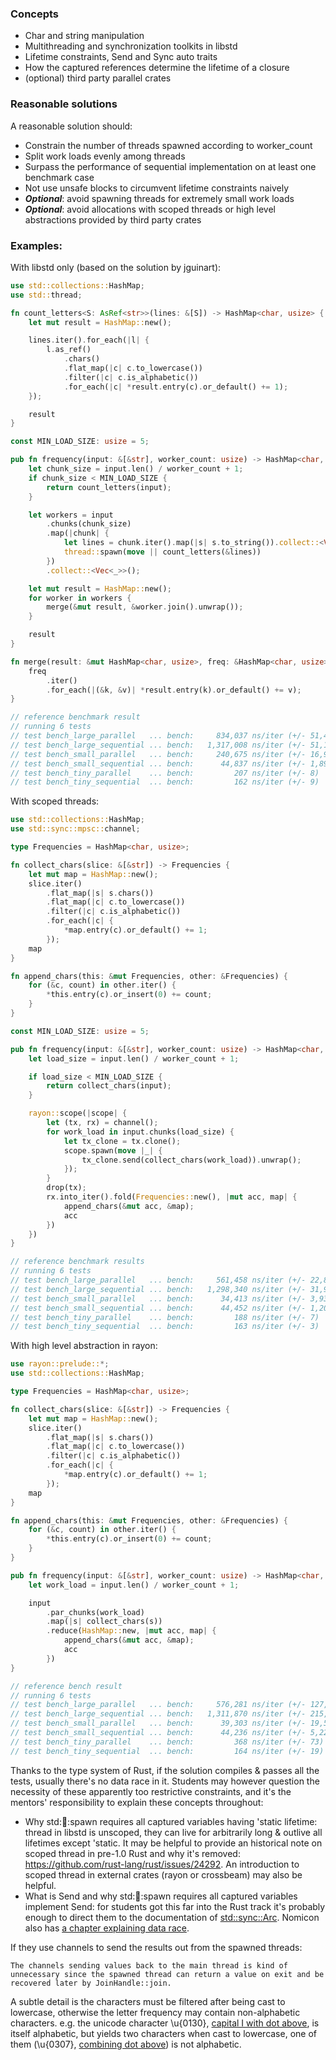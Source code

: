 ### Concepts

- Char and string manipulation
- Multithreading and synchronization toolkits in libstd
- Lifetime constraints, Send and Sync auto traits
- How the captured references determine the lifetime of a closure
- (optional) third party parallel crates

### Reasonable solutions

A reasonable solution should:

- Constrain the number of threads spawned according to worker_count
- Split work loads evenly among threads
- Surpass the performance of sequential implementation on at least one benchmark case
- Not use unsafe blocks to circumvent lifetime constraints naively
- ***Optional***: avoid spawning threads for extremely small work loads
- ***Optional***: avoid allocations with scoped threads or high level abstractions provided by third party crates

### Examples:

With libstd only (based on the solution by jguinart):
```rust
use std::collections::HashMap;
use std::thread;

fn count_letters<S: AsRef<str>>(lines: &[S]) -> HashMap<char, usize> {
    let mut result = HashMap::new();

    lines.iter().for_each(|l| {
        l.as_ref()
            .chars()
            .flat_map(|c| c.to_lowercase())
            .filter(|c| c.is_alphabetic())
            .for_each(|c| *result.entry(c).or_default() += 1);
    });

    result
}

const MIN_LOAD_SIZE: usize = 5;

pub fn frequency(input: &[&str], worker_count: usize) -> HashMap<char, usize> {
    let chunk_size = input.len() / worker_count + 1;
    if chunk_size < MIN_LOAD_SIZE {
        return count_letters(input);
    }

    let workers = input
        .chunks(chunk_size)
        .map(|chunk| {
            let lines = chunk.iter().map(|s| s.to_string()).collect::<Vec<_>>();
            thread::spawn(move || count_letters(&lines))
        })
        .collect::<Vec<_>>();

    let mut result = HashMap::new();
    for worker in workers {
        merge(&mut result, &worker.join().unwrap());
    }

    result
}

fn merge(result: &mut HashMap<char, usize>, freq: &HashMap<char, usize>) {
    freq
        .iter()
        .for_each(|(&k, &v)| *result.entry(k).or_default() += v);
}

// reference benchmark result
// running 6 tests
// test bench_large_parallel   ... bench:     834,037 ns/iter (+/- 51,419)
// test bench_large_sequential ... bench:   1,317,008 ns/iter (+/- 51,184)
// test bench_small_parallel   ... bench:     240,675 ns/iter (+/- 16,908)
// test bench_small_sequential ... bench:      44,837 ns/iter (+/- 1,896)
// test bench_tiny_parallel    ... bench:         207 ns/iter (+/- 8)
// test bench_tiny_sequential  ... bench:         162 ns/iter (+/- 9)
```
With scoped threads:
```rust
use std::collections::HashMap;
use std::sync::mpsc::channel;

type Frequencies = HashMap<char, usize>;

fn collect_chars(slice: &[&str]) -> Frequencies {
    let mut map = HashMap::new();
    slice.iter()
        .flat_map(|s| s.chars())
        .flat_map(|c| c.to_lowercase())
        .filter(|c| c.is_alphabetic())
        .for_each(|c| {
            *map.entry(c).or_default() += 1;
        });
    map
}

fn append_chars(this: &mut Frequencies, other: &Frequencies) {
    for (&c, count) in other.iter() {
        *this.entry(c).or_insert(0) += count;
    }
}

const MIN_LOAD_SIZE: usize = 5;

pub fn frequency(input: &[&str], worker_count: usize) -> HashMap<char, usize> {
    let load_size = input.len() / worker_count + 1;

    if load_size < MIN_LOAD_SIZE {
        return collect_chars(input);
    }

    rayon::scope(|scope| {
        let (tx, rx) = channel();
        for work_load in input.chunks(load_size) {
            let tx_clone = tx.clone();
            scope.spawn(move |_| {
                tx_clone.send(collect_chars(work_load)).unwrap();
            });
        }
        drop(tx);
        rx.into_iter().fold(Frequencies::new(), |mut acc, map| {
            append_chars(&mut acc, &map);
            acc
        })
    })
}

// reference benchmark results
// running 6 tests
// test bench_large_parallel   ... bench:     561,458 ns/iter (+/- 22,860)
// test bench_large_sequential ... bench:   1,298,340 ns/iter (+/- 31,940)
// test bench_small_parallel   ... bench:      34,413 ns/iter (+/- 3,932)
// test bench_small_sequential ... bench:      44,452 ns/iter (+/- 1,209)
// test bench_tiny_parallel    ... bench:         188 ns/iter (+/- 7)
// test bench_tiny_sequential  ... bench:         163 ns/iter (+/- 3)
```
With high level abstraction in rayon:
```rust
use rayon::prelude::*;
use std::collections::HashMap;

type Frequencies = HashMap<char, usize>;

fn collect_chars(slice: &[&str]) -> Frequencies {
    let mut map = HashMap::new();
    slice.iter()
        .flat_map(|s| s.chars())
        .flat_map(|c| c.to_lowercase())
        .filter(|c| c.is_alphabetic())
        .for_each(|c| {
            *map.entry(c).or_default() += 1;
        });
    map
}

fn append_chars(this: &mut Frequencies, other: &Frequencies) {
    for (&c, count) in other.iter() {
        *this.entry(c).or_insert(0) += count;
    }
}

pub fn frequency(input: &[&str], worker_count: usize) -> HashMap<char, usize> {
    let work_load = input.len() / worker_count + 1;

    input
        .par_chunks(work_load)
        .map(|s| collect_chars(s))
        .reduce(HashMap::new, |mut acc, map| {
            append_chars(&mut acc, &map);
            acc
        })
}

// reference bench result
// running 6 tests
// test bench_large_parallel   ... bench:     576,281 ns/iter (+/- 127,084)
// test bench_large_sequential ... bench:   1,311,870 ns/iter (+/- 215,485)
// test bench_small_parallel   ... bench:      39,303 ns/iter (+/- 19,573)
// test bench_small_sequential ... bench:      44,236 ns/iter (+/- 5,220)
// test bench_tiny_parallel    ... bench:         368 ns/iter (+/- 73)
// test bench_tiny_sequential  ... bench:         164 ns/iter (+/- 19)
```

Thanks to the type system of Rust, if the solution compiles & passes all the tests, usually there's no data race in it. Students may however question the necessity of these apparently too restrictive constraints, and it's the mentors' responsibility to explain these concepts throughout:

- Why std::thread::spawn requires all captured variables having 'static lifetime: thread in libstd is unscoped, they can live for arbitrarily long & outlive all lifetimes except 'static. It may be helpful to provide an historical note on scoped thread in pre-1.0 Rust and why it's removed: https://github.com/rust-lang/rust/issues/24292. An introduction to scoped thread in external crates (rayon or crossbeam) may also be helpful. 
- What is Send and why std::thread::spawn requires all captured variables implement Send: for students got this far into the Rust track it's probably enough to direct them to the documentation of [std::sync::Arc](https://doc.rust-lang.org/std/sync/struct.Arc.html). Nomicon also has [a chapter explaining data race](https://doc.rust-lang.org/nomicon/races.html).

If they use channels to send the results out from the spawned threads:
```
The channels sending values back to the main thread is kind of unnecessary since the spawned thread can return a value on exit and be recovered later by JoinHandle::join.
```

A subtle detail is the characters must be filtered after being cast to lowercase, otherwise the letter frequency may contain non-alphabetic characters. e.g. the unicode character \u{0130}, [capital I with dot above](https://unicode.org/cldr/utility/character.jsp?a=0130&B1=Show), is itself alphabetic, but yields two characters when cast to lowercase, one of them (\u{0307}, [combining dot above](https://unicode.org/cldr/utility/character.jsp?a=0307&B1=Show)) is not alphabetic.